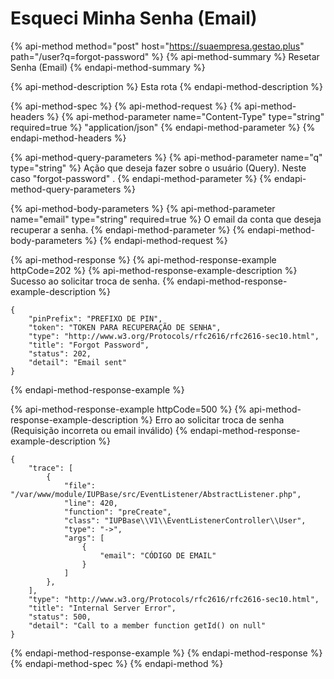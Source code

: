 # Esqueci Minha Senha \(Email\)

{% api-method method="post" host="https://suaempresa.gestao.plus" path="/user?q=forgot-password" %}
{% api-method-summary %}
Resetar Senha \(Email\)
{% endapi-method-summary %}

{% api-method-description %}
Esta rota
{% endapi-method-description %}

{% api-method-spec %}
{% api-method-request %}
{% api-method-headers %}
{% api-method-parameter name="Content-Type" type="string" required=true %}
"application/json"
{% endapi-method-parameter %}
{% endapi-method-headers %}

{% api-method-query-parameters %}
{% api-method-parameter name="q" type="string" %}
Ação que deseja fazer sobre o usuário \(Query\). Neste caso "forgot-password" .
{% endapi-method-parameter %}
{% endapi-method-query-parameters %}

{% api-method-body-parameters %}
{% api-method-parameter name="email" type="string" required=true %}
O email da conta que deseja recuperar a senha.
{% endapi-method-parameter %}
{% endapi-method-body-parameters %}
{% endapi-method-request %}

{% api-method-response %}
{% api-method-response-example httpCode=202 %}
{% api-method-response-example-description %}
Sucesso ao solicitar troca de senha.
{% endapi-method-response-example-description %}

```
{
    "pinPrefix": "PREFIXO DE PIN",
    "token": "TOKEN PARA RECUPERAÇÃO DE SENHA",
    "type": "http://www.w3.org/Protocols/rfc2616/rfc2616-sec10.html",
    "title": "Forgot Password",
    "status": 202,
    "detail": "Email sent"
}
```
{% endapi-method-response-example %}

{% api-method-response-example httpCode=500 %}
{% api-method-response-example-description %}
Erro ao solicitar troca de senha \(Requisição incorreta ou email inválido\)
{% endapi-method-response-example-description %}

```
{
    "trace": [
        {
            "file": "/var/www/module/IUPBase/src/EventListener/AbstractListener.php",
            "line": 420,
            "function": "preCreate",
            "class": "IUPBase\\V1\\EventListenerController\\User",
            "type": "->",
            "args": [
                {
                    "email": "CÓDIGO DE EMAIL"
                }
            ]
        },
    ],
    "type": "http://www.w3.org/Protocols/rfc2616/rfc2616-sec10.html",
    "title": "Internal Server Error",
    "status": 500,
    "detail": "Call to a member function getId() on null"
}
```
{% endapi-method-response-example %}
{% endapi-method-response %}
{% endapi-method-spec %}
{% endapi-method %}



